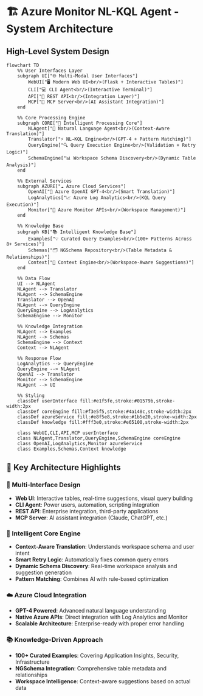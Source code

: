# 🏗️ Azure Monitor NL-KQL Agent - System Architecture

## High-Level System Design

```mermaid
flowchart TD
    %% User Interfaces Layer
    subgraph UI["🌐 Multi-Modal User Interfaces"]
        WebUI["🖥️ Modern Web UI<br/>(Flask + Interactive Tables)"]
        CLI["💻 CLI Agent<br/>(Interactive Terminal)"]
        API["🔌 REST API<br/>(Integration Layer)"]
        MCP["🤖 MCP Server<br/>(AI Assistant Integration)"]
    end

    %% Core Processing Engine
    subgraph CORE["🧠 Intelligent Processing Core"]
        NLAgent["🎯 Natural Language Agent<br/>(Context-Aware Translation)"]
        Translator["⚡ NL→KQL Engine<br/>(GPT-4 + Pattern Matching)"]
        QueryEngine["🔍 Query Execution Engine<br/>(Validation + Retry Logic)"]
        SchemaEngine["📊 Workspace Schema Discovery<br/>(Dynamic Table Analysis)"]
    end

    %% External Services
    subgraph AZURE["☁️ Azure Cloud Services"]
        OpenAI["🤖 Azure OpenAI GPT-4<br/>(Smart Translation)"]
        LogAnalytics["📈 Azure Log Analytics<br/>(KQL Query Execution)"]
        Monitor["📡 Azure Monitor APIs<br/>(Workspace Management)"]
    end

    %% Knowledge Base
    subgraph KB["📚 Intelligent Knowledge Base"]
        Examples["💡 Curated Query Examples<br/>(100+ Patterns Across 8+ Services)"]
        Schemas["🗂️ NGSchema Repository<br/>(Table Metadata & Relationships)"]
        Context["🎯 Context Engine<br/>(Workspace-Aware Suggestions)"]
    end

    %% Data Flow
    UI --> NLAgent
    NLAgent --> Translator
    NLAgent --> SchemaEngine
    Translator --> OpenAI
    NLAgent --> QueryEngine
    QueryEngine --> LogAnalytics
    SchemaEngine --> Monitor
    
    %% Knowledge Integration
    NLAgent --> Examples
    NLAgent --> Schemas
    SchemaEngine --> Context
    Context --> NLAgent

    %% Response Flow
    LogAnalytics --> QueryEngine
    QueryEngine --> NLAgent
    OpenAI --> Translator
    Monitor --> SchemaEngine
    NLAgent --> UI

    %% Styling
    classDef userInterface fill:#e1f5fe,stroke:#01579b,stroke-width:2px
    classDef coreEngine fill:#f3e5f5,stroke:#4a148c,stroke-width:2px
    classDef azureService fill:#e8f5e8,stroke:#1b5e20,stroke-width:2px
    classDef knowledge fill:#fff3e0,stroke:#e65100,stroke-width:2px

    class WebUI,CLI,API,MCP userInterface
    class NLAgent,Translator,QueryEngine,SchemaEngine coreEngine
    class OpenAI,LogAnalytics,Monitor azureService
    class Examples,Schemas,Context knowledge
```

## 🎯 Key Architecture Highlights

### **🚀 Multi-Interface Design**
- **Web UI**: Interactive tables, real-time suggestions, visual query building
- **CLI Agent**: Power users, automation, scripting integration
- **REST API**: Enterprise integration, third-party applications
- **MCP Server**: AI assistant integration (Claude, ChatGPT, etc.)

### **🧠 Intelligent Core Engine**
- **Context-Aware Translation**: Understands workspace schema and user intent
- **Smart Retry Logic**: Automatically fixes common query errors
- **Dynamic Schema Discovery**: Real-time workspace analysis and suggestion generation
- **Pattern Matching**: Combines AI with rule-based optimization

### **☁️ Azure Cloud Integration**
- **GPT-4 Powered**: Advanced natural language understanding
- **Native Azure APIs**: Direct integration with Log Analytics and Monitor
- **Scalable Architecture**: Enterprise-ready with proper error handling

### **📚 Knowledge-Driven Approach**
- **100+ Curated Examples**: Covering Application Insights, Security, Infrastructure
- **NGSchema Integration**: Comprehensive table metadata and relationships
- **Workspace Intelligence**: Context-aware suggestions based on actual data
